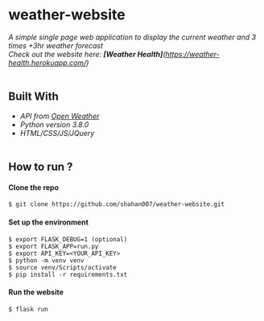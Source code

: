 # weather-website
_A simple single page web application to display the current weather and 3 times +3hr weather forecast_<br>
_Check out the website here: **[Weather Health]**(https://weather-health.herokuapp.com/)_
<br><br>

## Built With
- _API from [Open Weather](https://openweathermap.org/)_
- _Python version 3.8.0_
- _HTML/CSS/JS/JQuery_ <br><br>

## How to run ?

#### Clone the repo
```console
$ git clone https://github.com/shahan007/weather-website.git
```

#### Set up the environment
```console
$ export FLASK_DEBUG=1 (optional)
$ export FLASK_APP=run.py
$ export API_KEY=<YOUR_API_KEY>
$ python -m venv venv
$ source venv/Scripts/activate
$ pip install -r requirements.txt
```
#### Run the website
```console
$ flask run
```

